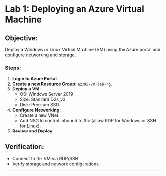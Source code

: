 # Lab 1: Deploying an Azure Virtual Machine

## Objective:
Deploy a Windows or Linux Virtual Machine (VM) using the Azure portal and configure networking and storage.

### Steps:
1. **Login to Azure Portal**.
2. **Create a new Resource Group**: `az305-vm-lab-rg`.
3. **Deploy a VM**:
   - OS: Windows Server 2019
   - Size: Standard D2s_v3
   - Disk: Premium SSD.
4. **Configure Networking**:
   - Create a new VNet.
   - Add NSG to control inbound traffic (allow RDP for Windows or SSH for Linux).
5. **Review and Deploy**.

## Verification:
- Connect to the VM via RDP/SSH.
- Verify storage and network configurations.
---
